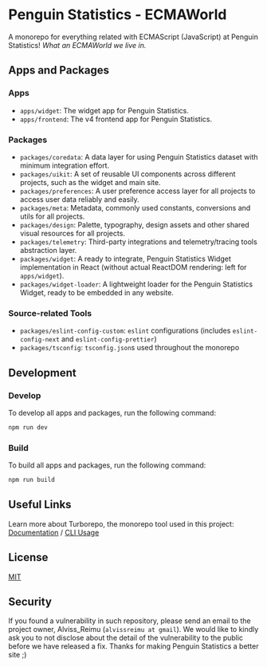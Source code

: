 # Penguin Statistics - ECMAWorld

A monorepo for everything related with ECMAScript (JavaScript) at Penguin Statistics! _What an ECMAWorld we live in._

## Apps and Packages

### Apps

- `apps/widget`: The widget app for Penguin Statistics.
- `apps/frontend`: The v4 frontend app for Penguin Statistics.

### Packages

- `packages/coredata`: A data layer for using Penguin Statistics dataset with minimum integration effort.
- `packages/uikit`: A set of reusable UI components across different projects, such as the widget and main site.
- `packages/preferences`: A user preference access layer for all projects to access user data reliably and easily.
- `packages/meta`: Metadata, commonly used constants, conversions and utils for all projects.
- `packages/design`: Palette, typography, design assets and other shared visual resources for all projects.
- `packages/telemetry`: Third-party integrations and telemetry/tracing tools abstraction layer.
- `packages/widget`: A ready to integrate, Penguin Statistics Widget implementation in React (without actual ReactDOM rendering: left for `apps/widget`).
- `packages/widget-loader`: A lightweight loader for the Penguin Statistics Widget, ready to be embedded in any website.

### Source-related Tools

- `packages/eslint-config-custom`: `eslint` configurations (includes `eslint-config-next` and `eslint-config-prettier`)
- `packages/tsconfig`: `tsconfig.json`s used throughout the monorepo

## Development

### Develop

To develop all apps and packages, run the following command:

```bash
npm run dev
```

### Build

To build all apps and packages, run the following command:

```bash
npm run build
```

## Useful Links

Learn more about Turborepo, the monorepo tool used in this project: [Documentation](https://turbo.build/repo/docs) / [CLI Usage](https://turbo.build/docs/reference/command-line-reference)

## License

[MIT](LICENSE)

## Security

If you found a vulnerability in such repository, please send an email to the project owner, Alviss_Reimu (`alvissreimu at gmail`). We would like to kindly ask you to not disclose about the detail of the vulnerability to the public before we have released a fix. Thanks for making Penguin Statistics a better site ;)
